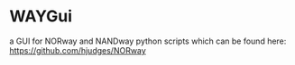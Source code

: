 WAYGui
======

a GUI for NORway and NANDway python scripts which can be found here: https://github.com/hjudges/NORway
